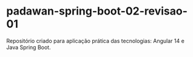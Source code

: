 # padawan-spring-boot-02-revisao-01
Repositório criado para aplicação prática das tecnologias: Angular 14 e Java Spring Boot.
